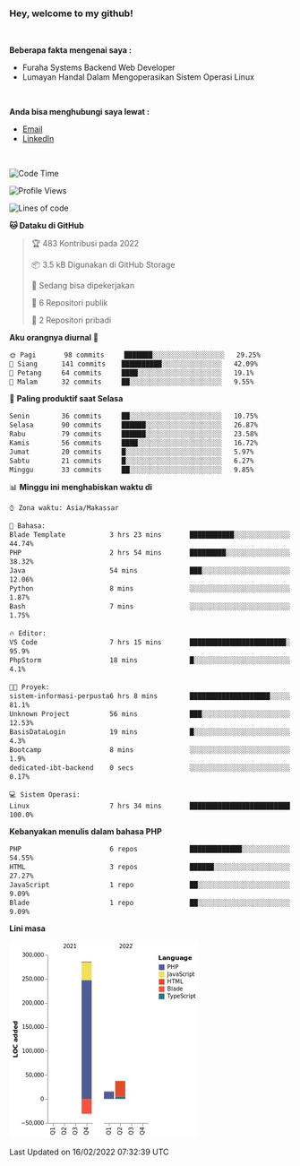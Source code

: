 <h3>Hey, welcome to my github!</h3>

<br>

<p><strong>Beberapa fakta mengenai saya :</strong></p>

<ul>
  <li>Furaha Systems Backend Web Developer</li>
  <li>Lumayan Handal Dalam Mengoperasikan Sistem Operasi Linux</li>
</ul>

<br>

<p><strong>Anda bisa menghubungi saya lewat :</strong></p>

<ul>
  <li><a href="mailto:renaldiapriyanto419@gmail.com">Email</a></li>
  <li><a href="https://www.linkedin.com/in/renaldi-kadang-314314206/">LinkedIn</a></li>
</ul>

<br>

<!--START_SECTION:waka-->
![Code Time](http://img.shields.io/badge/Code%20Time-8%20hrs%206%20mins-blue)

![Profile Views](http://img.shields.io/badge/Profil%20dilihat-93-blue)

![Lines of code](https://img.shields.io/badge/Sejak%20Hello%20World%20aku%20telah%20menulis-271%20Thousand%20baris%20kode-blue)

**🐱 Dataku di GitHub** 

> 🏆 483 Kontribusi pada 2022
 > 
> 📦 3.5 kB Digunakan di GitHub Storage 
 > 
> 💼 Sedang bisa dipekerjakan
 > 
> 📜 6 Repositori publik 
 > 
> 🔑 2 Repositori pribadi  
 > 
**Aku orangnya diurnal 🐤** 

```text
🌞 Pagi       98 commits     ███████░░░░░░░░░░░░░░░░░░   29.25% 
🌆 Siang      141 commits    ██████████░░░░░░░░░░░░░░░   42.09% 
🌃 Petang     64 commits     ████░░░░░░░░░░░░░░░░░░░░░   19.1% 
🌙 Malam      32 commits     ██░░░░░░░░░░░░░░░░░░░░░░░   9.55%

```
📅 **Paling produktif saat Selasa** 

```text
Senin        36 commits     ██░░░░░░░░░░░░░░░░░░░░░░░   10.75% 
Selasa       90 commits     ██████░░░░░░░░░░░░░░░░░░░   26.87% 
Rabu         79 commits     ██████░░░░░░░░░░░░░░░░░░░   23.58% 
Kamis        56 commits     ████░░░░░░░░░░░░░░░░░░░░░   16.72% 
Jumat        20 commits     █░░░░░░░░░░░░░░░░░░░░░░░░   5.97% 
Sabtu        21 commits     █░░░░░░░░░░░░░░░░░░░░░░░░   6.27% 
Minggu       33 commits     ██░░░░░░░░░░░░░░░░░░░░░░░   9.85%

```


📊 **Minggu ini menghabiskan waktu di** 

```text
⌚︎ Zona waktu: Asia/Makassar

💬 Bahasa: 
Blade Template           3 hrs 23 mins       ███████████░░░░░░░░░░░░░░   44.74% 
PHP                      2 hrs 54 mins       █████████░░░░░░░░░░░░░░░░   38.32% 
Java                     54 mins             ███░░░░░░░░░░░░░░░░░░░░░░   12.06% 
Python                   8 mins              ░░░░░░░░░░░░░░░░░░░░░░░░░   1.87% 
Bash                     7 mins              ░░░░░░░░░░░░░░░░░░░░░░░░░   1.75%

🔥 Editor: 
VS Code                  7 hrs 15 mins       ████████████████████████░   95.9% 
PhpStorm                 18 mins             █░░░░░░░░░░░░░░░░░░░░░░░░   4.1%

🐱‍💻 Proyek: 
sistem-informasi-perpusta6 hrs 8 mins        ████████████████████░░░░░   81.1% 
Unknown Project          56 mins             ███░░░░░░░░░░░░░░░░░░░░░░   12.53% 
BasisDataLogin           19 mins             █░░░░░░░░░░░░░░░░░░░░░░░░   4.3% 
Bootcamp                 8 mins              ░░░░░░░░░░░░░░░░░░░░░░░░░   1.9% 
dedicated-ibt-backend    0 secs              ░░░░░░░░░░░░░░░░░░░░░░░░░   0.17%

💻 Sistem Operasi: 
Linux                    7 hrs 34 mins       █████████████████████████   100.0%

```

**Kebanyakan menulis dalam bahasa PHP** 

```text
PHP                      6 repos             █████████████░░░░░░░░░░░░   54.55% 
HTML                     3 repos             ██████░░░░░░░░░░░░░░░░░░░   27.27% 
JavaScript               1 repo              ██░░░░░░░░░░░░░░░░░░░░░░░   9.09% 
Blade                    1 repo              ██░░░░░░░░░░░░░░░░░░░░░░░   9.09%

```


**Lini masa**

![Chart not found](https://raw.githubusercontent.com/Sylent-Sys/Sylent-Sys/main/charts/bar_graph.png) 


 Last Updated on 16/02/2022 07:32:39 UTC
<!--END_SECTION:waka-->
